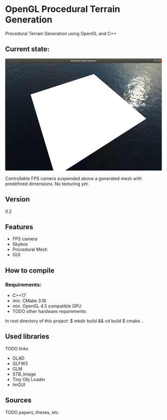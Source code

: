 # OpenGL Procedural Terrain Generation
Procedural Terrain Generation using OpenGL and C++

## Current state:
<img src="images/version_0_1.png" width="640" height="360">

Controllable FPS camera suspended above a generated mesh with predefined dimensions. No texturing yet.

## Version
0.2

## Features
* FPS camera
* Skybox
* Procedural Mesh
* GUI

## How to compile

### Requirements:
* C++17
* min. CMake 3.16
* min. OpenGL 4.5 compatible GPU
* TODO other hardware requirements

In root directory of this project:
$ mkdir build && cd build
$ cmake ..

## Used libraries
TODO links
* GLAD
* GLFW3
* GLM
* STB_Image
* Tiny Obj Loader
* ImGUI

## Sources
TODO papers, theses, etc.


